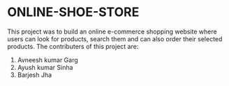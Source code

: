 # ONLINE-SHOE-STORE
 This project was to build an online e-commerce shopping website where users can look for products, search them and can also order their selected products.
 The contributers of this project are:
 1. Avneesh kumar Garg
 2. Ayush kumar Sinha
 3. Barjesh Jha

